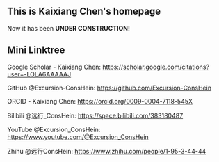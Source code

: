 ## This is Kaixiang Chen's homepage

Now it has been **UNDER CONSTRUCTION!**

## Mini Linktree

Google Scholar - Kaixiang Chen: https://scholar.google.com/citations?user=-LOLA6AAAAAJ

GitHub @Excursion-ConsHein: https://github.com/Excursion-ConsHein

ORCID - Kaixiang Chen: https://orcid.org/0009-0004-7118-545X

Bilibili @远行_ConsHein: https://space.bilibili.com/383180487

YouTube @Excursion_ConsHein: https://www.youtube.com/@Excursion_ConsHein

Zhihu @远行ConsHein: https://www.zhihu.com/people/1-95-3-44-44

